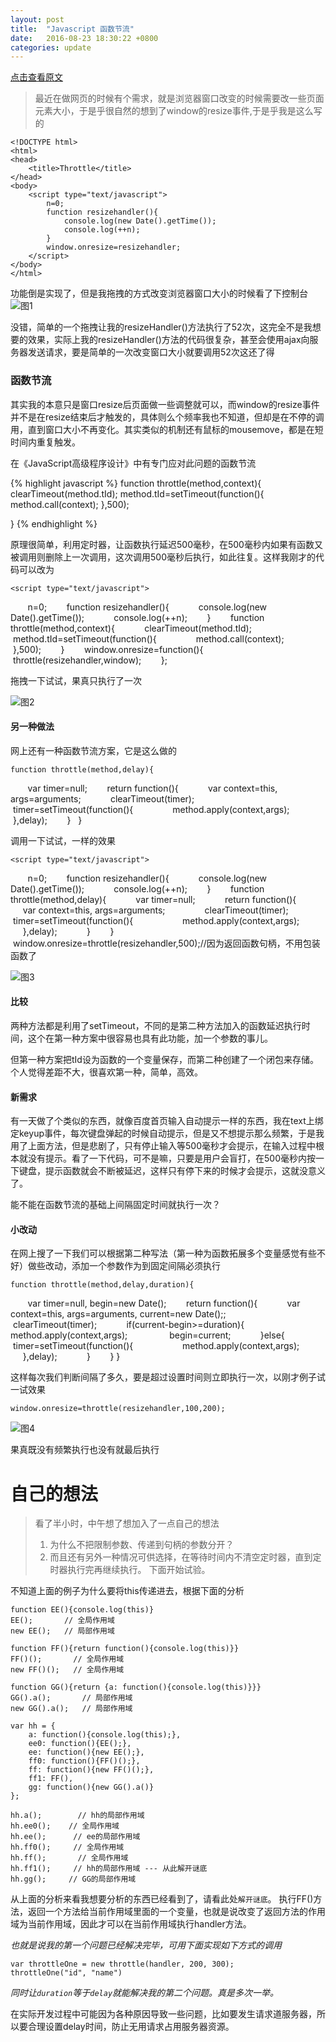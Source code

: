 ```yaml
---
layout: post
title:  "Javascript 函数节流"
date:   2016-08-23 18:30:22 +0800
categories: update
---
```


<script src="src.js"></script>

[点击查看原文](http://www.cnblogs.com/dolphinX/p/3403821.html)

>最近在做网页的时候有个需求，就是浏览器窗口改变的时候需要改一些页面元素大小，于是乎很自然的想到了window的resize事件,于是乎我是这么写的

```
<!DOCTYPE html>
<html>
<head>
    <title>Throttle</title>
</head>
<body>
    <script type="text/javascript">
        n=0;
        function resizehandler(){
            console.log(new Date().getTime());
            console.log(++n);
        }
        window.onresize=resizehandler;
    </script>
</body>
</html>
```

功能倒是实现了，但是我拖拽的方式改变浏览器窗口大小的时候看了下控制台
![图1](http://upload-images.jianshu.io/upload_images/2530160-36b45f1916c8e9f3.png?imageMogr2/auto-orient/strip%7CimageView2/2/w/1240)

没错，简单的一个拖拽让我的resizeHandler()方法执行了52次，这完全不是我想要的效果，实际上我的resizeHandler()方法的代码很复杂，甚至会使用ajax向服务器发送请求，要是简单的一次改变窗口大小就要调用52次这还了得

### 函数节流

其实我的本意只是窗口resize后页面做一些调整就可以，而window的resize事件并不是在resize结束后才触发的，具体则么个频率我也不知道，但却是在不停的调用，直到窗口大小不再变化。其实类似的机制还有鼠标的mousemove，都是在短时间内重复触发。

在《JavaScript高级程序设计》中有专门应对此问题的函数节流

{% highlight javascript %}
function throttle(method,context){
    clearTimeout(method.tId);
    method.tId=setTimeout(function(){
        method.call(context);
    },500);

}
{% endhighlight %}

原理很简单，利用定时器，让函数执行延迟500毫秒，在500毫秒内如果有函数又被调用则删除上一次调用，这次调用500毫秒后执行，如此往复。这样我刚才的代码可以改为



    <script type="text/javascript">
        n=0;
        function resizehandler(){
            console.log(new Date().getTime());
            console.log(++n);
        }
        function throttle(method,context){
            clearTimeout(method.tId);
            method.tId=setTimeout(function(){
                method.call(context);
            },500);
        }
        window.onresize=function(){
            throttle(resizehandler,window);
        };
    </script>

拖拽一下试试，果真只执行了一次

![图2](http://upload-images.jianshu.io/upload_images/2530160-9fc72cccec37f948.png?imageMogr2/auto-orient/strip%7CimageView2/2/w/1240)

#### 另一种做法 

网上还有一种函数节流方案，它是这么做的


    function throttle(method,delay){
        var timer=null;
        return function(){
            var context=this, args=arguments;
            clearTimeout(timer);
            timer=setTimeout(function(){
                method.apply(context,args);
            },delay);
        }
    }


调用一下试试，一样的效果


    <script type="text/javascript">
        n=0;
        function resizehandler(){
            console.log(new Date().getTime());
            console.log(++n);
        }
        function throttle(method,delay){
            var timer=null;
            return function(){
                var context=this, args=arguments;
                clearTimeout(timer);
                timer=setTimeout(function(){
                    method.apply(context,args);
                },delay);
            }
        }
        window.onresize=throttle(resizehandler,500);//因为返回函数句柄，不用包装函数了
    </script>


![图3](http://upload-images.jianshu.io/upload_images/2530160-fad95919ca2489d9.png?imageMogr2/auto-orient/strip%7CimageView2/2/w/1240)

#### 比较 
两种方法都是利用了setTimeout，不同的是第二种方法加入的函数延迟执行时间，这个在第一种方案中很容易也具有此功能，加一个参数的事儿。

但第一种方案把tId设为函数的一个变量保存，而第二种创建了一个闭包来存储。个人觉得差距不大，很喜欢第一种，简单，高效。

#### 新需求 
有一天做了个类似的东西，就像百度首页输入自动提示一样的东西，我在text上绑定keyup事件，每次键盘弹起的时候自动提示，但是又不想提示那么频繁，于是我用了上面方法，但是悲剧了，只有停止输入等500毫秒才会提示，在输入过程中根本就没有提示。看了一下代码，可不是嘛，只要是用户会盲打，在500毫秒内按一下键盘，提示函数就会不断被延迟，这样只有停下来的时候才会提示，这就没意义了。

能不能在函数节流的基础上间隔固定时间就执行一次？

#### 小改动 
在网上搜了一下我们可以根据第二种写法（第一种为函数拓展多个变量感觉有些不好）做些改动，添加一个参数作为到固定间隔必须执行



    function throttle(method,delay,duration){
        var timer=null, begin=new Date();
        return function(){
            var context=this, args=arguments, current=new Date();;
            clearTimeout(timer);
            if(current-begin>=duration){
                 method.apply(context,args);
                 begin=current;
            }else{
                timer=setTimeout(function(){
                    method.apply(context,args);
                },delay);
            }
        }
    }



这样每次我们判断间隔了多久，要是超过设置时间则立即执行一次，以刚才例子试一试效果


    window.onresize=throttle(resizehandler,100,200);



![图4](http://upload-images.jianshu.io/upload_images/2530160-66e55fc1264a808e.png?imageMogr2/auto-orient/strip%7CimageView2/2/w/1240)

果真既没有频繁执行也没有就最后执行


# 自己的想法
> 看了半小时，中午想了想加入了一点自己的想法
> 1.  为什么不把限制参数、传递到句柄的参数分开？
> 2.  而且还有另外一种情况可供选择，在等待时间内不清空定时器，直到定时器执行完再继续执行。
 下面开始试验。

不知道上面的例子为什么要将this传递进去，根据下面的分析


    function EE(){console.log(this)}
    EE();       // 全局作用域
    new EE();   // 局部作用域

    function FF(){return function(){console.log(this)}}
    FF()();       // 全局作用域
    new FF()();   // 全局作用域

    function GG(){return {a: function(){console.log(this)}}}
    GG().a();       // 局部作用域
    new GG().a();   // 局部作用域

    var hh = {
        a: function(){console.log(this);},
        ee0: function(){EE();},
        ee: function(){new EE();},
        ff0: function(){FF()();},
        ff: function(){new FF()();},
        ff1: FF(),
        gg: function(){new GG().a()}
    };

    hh.a();        // hh的局部作用域
    hh.ee0();    // 全局作用域
    hh.ee();      // ee的局部作用域
    hh.ff0();     // 全局作用域
    hh.ff();       // 全局作用域
    hh.ff1();     // hh的局部作用域 --- 从此解开谜底
    hh.gg();     // GG的局部作用域


从上面的分析来看我想要分析的东西已经看到了，请看此处`解开谜底`。
执行FF()方法，返回一个方法给当前作用域里面的一个变量，也就是说改变了返回方法的作用域为当前作用域，因此才可以在当前作用域执行handler方法。

*也就是说我的第一个问题已经解决完毕，可用下面实现如下方式的调用*


    var throttleOne = new throttle(handler, 200, 300);
    throttleOne("id", "name")


*同时让`duration`等于`delay`就能解决我的第二个问题。真是多次一举。*


在实际开发过程中可能因为各种原因导致一些问题，比如要发生请求道服务器，所以要合理设置delay时间，防止无用请求占用服务器资源。
